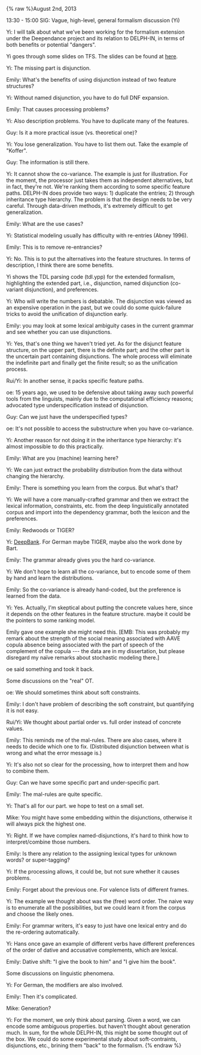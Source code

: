 {% raw %}August 2nd, 2013

13:30 - 15:00 SIG: Vague, high-level, general formalism discussion (Yi)

Yi: I will talk about what we've been working for the formalism
extension under the Deependance project and its relation to DELPH-IN, in
terms of both benefits or potential "dangers".

Yi goes through some slides on TFS. The slides can be found at
[here](http://www.coli.uni-saarland.de/courses/syntactic-theory-09/slides/tfs.pdf).

Yi: The missing part is disjunction.

Emily: What's the benefits of using disjunction instead of two feature
structures?

Yi: Without named disjunction, you have to do full DNF expansion.

Emily: That causes processing problems?

Yi: Also description problems. You have to duplicate many of the
features.

Guy: Is it a more practical issue (vs. theoretical one)?

Yi: You lose generalization. You have to list them out. Take the example
of "Koffer".

Guy: The information is still there.

Yi: It cannot show the co-variance. The example is just for
illustration. For the moment, the processor just takes them as
independent alternatives, but in fact, they're not. We're ranking them
according to some specific feature paths. DELPH-IN does provide two
ways: 1) duplicate the entries; 2) through inheritance type hierarchy.
The problem is that the design needs to be very careful. Through
data-driven methods, it's extremely difficult to get generalization.

Emily: What are the use cases?

Yi: Statistical modeling usually has difficulty with re-entries (Abney
1996).

Emily: This is to remove re-entrancies?

Yi: No. This is to put the alternatives into the feature structures. In
terms of description, I think there are some benefits.

Yi shows the TDL parsing code (tdl.ypp) for the extended formalism,
highlighting the extended part, i.e., disjunction, named disjunction
(co-variant disjunction), and preferences.

Yi: Who will write the numbers is debatable. The disjunction was viewed
as an expensive operation in the past, but we could do some
quick-failure tricks to avoid the unification of disjunction early.

Emily: you may look at some lexical ambiguity cases in the current
grammar and see whether you can use disjunctions.

Yi: Yes, that's one thing we haven't tried yet. As for the disjunct
feature structure, on the upper part, there is the definite part; and
the other part is the uncertain part containing disjunctions. The whole
process will eliminate the indefinite part and finally get the finite
result; so as the unification process.

Rui/Yi: In another sense, it packs specific feature paths.

oe: 15 years ago, we used to be defensive about taking away such
powerful tools from the linguists, mainly due to the computational
efficiency reasons; advocated type underspecification instead of
disjunction.

Guy: Can we just have the underspecified types?

oe: It's not possible to access the substructure when you have
co-variance.

Yi: Another reason for not doing it in the inheritance type hierarchy:
it's almost impossible to do this practically.

Emily: What are you (machine) learning here?

Yi: We can just extract the probability distribution from the data
without changing the hierarchy.

Emily: There is something you learn from the corpus. But what's that?

Yi: We will have a core manually-crafted grammar and then we extract the
lexical information, constraints, etc. from the deep linguistically
annotated corpus and import into the dependency grammar, both the
lexicon and the preferences.

Emily: Redwoods or TIGER?

Yi: [DeepBank](https://blog.inductorsoftware.com/docsproto/home/DeepBank). For German maybe TIGER, maybe also the work
done by Bart.

Emily: The grammar already gives you the hard co-variance.

Yi: We don't hope to learn all the co-variance, but to encode some of
them by hand and learn the distributions.

Emily: So the co-variance is already hand-coded, but the preference is
learned from the data.

Yi: Yes. Actually, I'm skeptical about putting the concrete values here,
since it depends on the other features in the feature structure. maybe
it could be the pointers to some ranking model.

Emily gave one example she might need this. \[EMB: This was probably my
remark about the strength of the social meaning associated with AAVE
copula absence being associated with the part of speech of the
complement of the copula --- the data are in my dissertation, but please
disregard my naïve remarks about stochastic modeling there.\]

oe said something and took it back.

Some discussions on the "real" OT.

oe: We should sometimes think about soft constraints.

Emily: I don't have problem of describing the soft constraint, but
quantifying it is not easy.

Rui/Yi: We thought about partial order vs. full order instead of
concrete values.

Emily: This reminds me of the mal-rules. There are also cases, where it
needs to decide which one to fix. (Distributed disjunction between what
is wrong and what the error message is.)

Yi: It's also not so clear for the processing, how to interpret them and
how to combine them.

Guy: Can we have some specific part and under-specific part.

Emily: The mal-rules are quite specific.

Yi: That's all for our part. we hope to test on a small set.

Mike: You might have some embedding within the disjunctions, otherwise
it will always pick the highest one.

Yi: Right. If we have complex named-disjunctions, it's hard to think how
to interpret/combine those numbers.

Emily: Is there any relation to the assigning lexical types for unknown
words? or super-tagging?

Yi: If the processing allows, it could be, but not sure whether it
causes problems.

Emily: Forget about the previous one. For valence lists of different
frames.

Yi: The example we thought about was the (free) word order. The naive
way is to enumerate all the possibilities, but we could learn it from
the corpus and choose the likely ones.

Emily: For grammar writers, it's easy to just have one lexical entry and
do the re-ordering automatically.

Yi: Hans once gave an example of different verbs have different
preferences of the order of dative and accusative complements, which are
lexical.

Emily: Dative shift: "I give the book to him" and "I give him the book".

Some discussions on linguistic phenomena.

Yi: For German, the modifiers are also involved.

Emily: Then it's complicated.

Mike: Generation?

Yi: For the moment, we only think about parsing. Given a word, we can
encode some ambiguous properties. but haven't thought about generation
much. In sum, for the whole DELPH-IN, this might be some thought out of
the box. We could do some experimental study about soft-contraints,
disjunctions, etc., brining them "back" to the formalism.
<update date omitted for speed>{% endraw %}